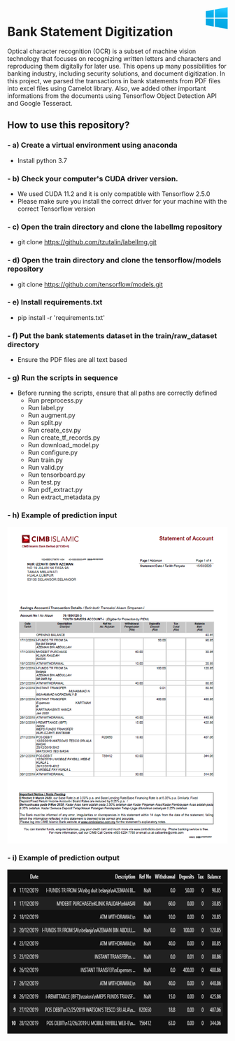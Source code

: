 <div style="text-align:right"><img src="./references/windows.png" width="50" height="50" align="right"/></div>

# Bank Statement Digitization
Optical character recognition (OCR) is a subset of machine vision technology that focuses on recognizing written letters and characters and reproducing them digitally for later use. This opens up many possibilities for banking industry, including security solutions, and document digitization. In this project, we parsed the transactions in bank statements from PDF files into excel files using Camelot library. Also, we added other important informations from the documents using Tensorflow Object Detection API and Google Tesseract.

## How to use this repository?
### - <b>a) Create a virtual environment using anaconda</b>
  - Install python 3.7

### - <b>b) Check your computer's CUDA driver version.</b>
  - We used CUDA 11.2 and it is only compatible with Tensorflow 2.5.0
  - Please make sure you install the correct driver for your machine with the correct Tensorflow version
  
### - <b>c) Open the train directory and clone the labelImg repository</b>
  - git clone https://github.com/tzutalin/labelImg.git
  
### - <b>d) Open the train directory and clone the tensorflow/models repository</b>
  - git clone https://github.com/tensorflow/models.git
  
### - <b>e) Install requirements.txt</b>
  - pip install -r 'requirements.txt'

### - <b>f) Put the bank statements dataset in the train/raw_dataset directory</b>
  - Ensure the PDF files are all text based
  
### - <b>g) Run the scripts in sequence</b>
  - Before running the scripts, ensure that all paths are correctly defined
    - Run preprocess.py
    - Run label.py
    - Run augment.py
    - Run split.py
    - Run create_csv.py
    - Run create_tf_records.py
    - Run download_model.py
    - Run configure.py
    - Run train.py
    - Run valid.py
    - Run tensorboard.py
    - Run test.py
    - Run pdf_extract.py
    - Run extract_metadata.py

### - <b>h) Example of prediction input</b>

<img src="./references/cimb.PNG" align="center"/>

### - <b>i) Example of prediction output</b>

<img src="./references/output_cimb.PNG" width="750" height="375" align="center"/>
